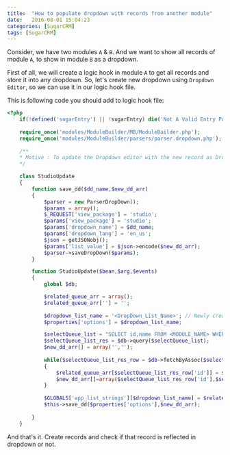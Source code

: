 ```yaml
---
title:  "How to populate dropdown with records from another module"
date:   2016-08-01 15:04:23
categories: [SugarCRM]
tags: [SugarCRM]
---
```


Consider, we have two modules `A` & `B`. And we want to show all records of module `A`, to show in module `B` as a dropdown.

First of all, we will create a logic hook in module `A` to get all records and store it into any dropdown. So, let's create new dropdown using `Dropdown Editor`, so we can use it in our logic hook file.

This is following code you should add to logic hook file:

```php
<?php
	if(!defined('sugarEntry') || !sugarEntry) die('Not A Valid Entry Point');
		
	require_once('modules/ModuleBuilder/MB/ModuleBuilder.php');
	require_once('modules/ModuleBuilder/parsers/parser.dropdown.php');
	
	/**
	* Motive : To update the Dropdown editor with the new record as Dropdown using After save logic hook
	*/

	class StudioUpdate 
	{
		function save_dd($dd_name,$new_dd_arr)
		{
			$parser = new ParserDropDown();
			$params = array();
			$_REQUEST['view_package'] = 'studio';
			$params['view_package'] = 'studio';
			$params['dropdown_name'] = $dd_name;
			$params['dropdown_lang'] = 'en_us';
			$json = getJSONobj();
			$params['list_value'] = $json->encode($new_dd_arr);
			$parser->saveDropDown($params);
		}

		function StudioUpdate($bean,$arg,$events) 
		{
			global $db;

			$related_queue_arr = array();
			$related_queue_arr[''] = '';
			
			$dropdown_list_name = '<DropDown_List_Name>'; // Newly created DropDown List name
			$properties['options'] = $dropdown_list_name;

			$selectQueue_list = "SELECT id,name FROM <MODULE_NAME> WHERE deleted=0";
			$selectQueue_list_res = $db->query($selectQueue_list);
			$new_dd_arr[] = array('','');
			
			while($selectQueue_list_res_row = $db->fetchByAssoc($selectQueue_list_res))
			{
				$related_queue_arr[$selectQueue_list_res_row['id']] = $selectQueue_list_res_row['name'];
				$new_dd_arr[]=array($selectQueue_list_res_row['id'],$selectQueue_list_res_row['name']);
			}
						
			$GLOBALS['app_list_strings'][$dropdown_list_name] = $related_queue_arr;
			$this->save_dd($properties['options'],$new_dd_arr);
		
		}
	}
```

And that's it. Create records and check if that record is reflected in dropdown or not.

[jekyll]:      http://jekyllrb.com
[jekyll-gh]:   https://github.com/jekyll/jekyll
[jekyll-help]: https://github.com/jekyll/jekyll-help
